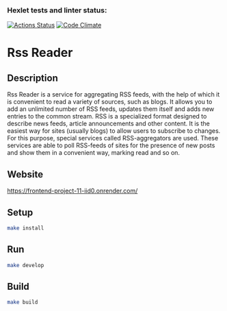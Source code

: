 ### Hexlet tests and linter status:

[![Actions Status](https://github.com/zebpaa/frontend-project-11/actions/workflows/hexlet-check.yml/badge.svg)](https://github.com/zebpaa/frontend-project-11/actions)
[![Code Climate](https://codeclimate.com/github/zebpaa/frontend-project-11/badges/gpa.svg)](https://codeclimate.com/github/zebpaa/frontend-project-11)

# Rss Reader

## Description

Rss Reader is a service for aggregating RSS feeds, with the help of which it is convenient to read a variety of sources, such as blogs. It allows you to add an unlimited number of RSS feeds, updates them itself and adds new entries to the common stream. RSS is a specialized format designed to describe news feeds, article announcements and other content. It is the easiest way for sites (usually blogs) to allow users to subscribe to changes. For this purpose, special services called RSS-aggregators are used. These services are able to poll RSS-feeds of sites for the presence of new posts and show them in a convenient way, marking read and so on.

## Website

https://frontend-project-11-iid0.onrender.com/

## Setup

```sh
make install
```

## Run

```sh
make develop
```

## Build

```sh
make build
```
